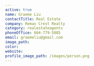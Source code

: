 ```yaml
---
active: true
name: Graeme Liu
contactTitle: Real Estate
company: Remax Crest Realty
category: realestateagents
phoneOffice: 604-779-5885
email: graemeliu@gmail.com
image_path:
color:
website:
profile_image_path: /images/person.png
---
```




